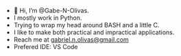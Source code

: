 - 👋 Hi, I’m @Gabe-N-Olivas.
- I mostly work in Python.
- Trying to wrap my head around BASH and a little C.
- I like to make both practical and impractical applications.
- Reach me at gabriel.n.olivas@gmail.com
- Prefered IDE: VS Code

<!---
epic!
--->
